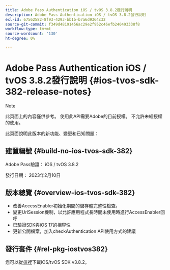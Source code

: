 ```yaml
---
title: Adobe Pass Authentication iOS / tvOS 3.8.2發行說明
description: Adobe Pass Authentication iOS / tvOS 3.8.2發行說明
exl-id: 67562582-8f93-4293-bb1b-b7a6d9364c32
source-git-commit: f349d48191456ac29e2f952c46efb240493338f8
workflow-type: tm+mt
source-wordcount: '130'
ht-degree: 0%

---
```


# Adobe Pass Authentication iOS / tvOS 3.8.2發行說明 {#ios-tvos-sdk-382-release-notes}

>[!NOTE]
>
>此頁面上的內容僅供參考。 使用此API需要Adobe的目前授權。 不允許未經授權的使用。

此頁面說明此版本的新功能、變更和已知問題：

## 建置編號 {#build-no-ios-tvos-sdk-382}

Adobe Pass驗證： iOS / tvOS 3.8.2

發行日期： 2023年2月10日



## 版本總覽 {#overview-ios-tvos-sdk-382}

* 改善AccessEnabler初始化期間的儲存體完整性檢查。
* 變更UrlSession機制，以允許應用程式長時間未使用時進行AccessEnabler回呼
* 已驗證SDK與iOS 17的相容性
* 更新公開檔案，加入checkAuthentication API使用方式的建議


## 發行套件 {#rel-pkg-iostvos382}

您可以從[這裡](https://tve.zendesk.com/hc/en-us/articles/204963209-iOS-tvOS-Native-AccessEnabler-Library)下載iOS/tvOS SDK v3.8.2。
